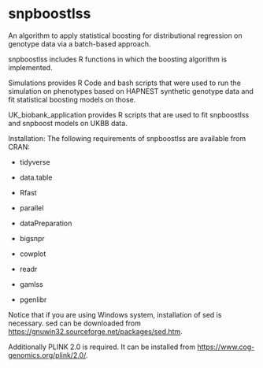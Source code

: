 # snpboostlss

An algorithm to apply statistical boosting for distributional regression
on genotype data via a batch-based approach.

snpboostlss includes R functions in which the boosting algorithm is
implemented.

Simulations provides R Code and bash scripts that were used to run the
simulation on phenotypes based on HAPNEST synthetic genotype data and
fit statistical boosting models on those.

UK_biobank_application provides R scripts that are used to fit
snpboostlss and snpboost models on UKBB data.

Installation: The following requirements of snpboostlss are available
from CRAN:

-   tidyverse

-   data.table

-   Rfast

-   parallel

-   dataPreparation

-   bigsnpr

-   cowplot

-   readr

-   gamlss

-   pgenlibr

Notice that if you are using Windows system, installation of sed is
necessary. sed can be downloaded from
<https://gnuwin32.sourceforge.net/packages/sed.htm>.

Additionally PLINK 2.0 is required. It can be installed from
<https://www.cog-genomics.org/plink/2.0/>.

